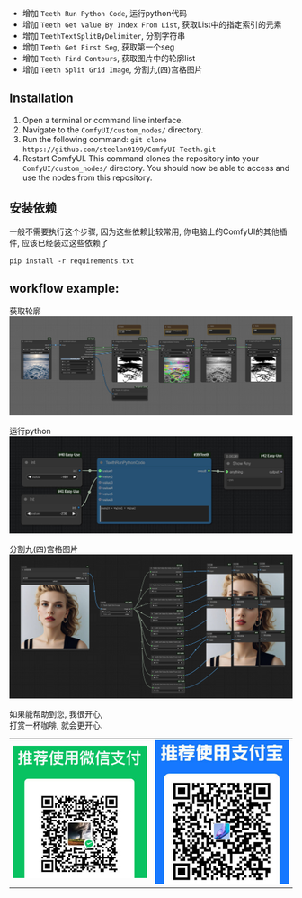 - 增加 `Teeth Run Python Code`, 运行python代码
- 增加 `Teeth Get Value By Index From List`, 获取List中的指定索引的元素
- 增加 `TeethTextSplitByDelimiter`, 分割字符串
- 增加 `Teeth Get First Seg`, 获取第一个seg
- 增加 `Teeth Find Contours`, 获取图片中的轮廓list
- 增加 `Teeth Split Grid Image`, 分割九(四)宫格图片  


## Installation
1. Open a terminal or command line interface.
2. Navigate to the `ComfyUI/custom_nodes/` directory.
3. Run the following command: `git clone https://github.com/steelan9199/ComfyUI-Teeth.git`
4. Restart ComfyUI.
This command clones the repository into your `ComfyUI/custom_nodes/` directory. You should now be able to access and use the nodes from this repository.


## 安装依赖
一般不需要执行这个步骤, 因为这些依赖比较常用, 你电脑上的ComfyUI的其他插件, 应该已经装过这些依赖了
```
pip install -r requirements.txt
```


## workflow example:
获取轮廓  
![workflow](githubImg/workflow.png)  

运行python  
![runPython](githubImg/runPython.jpg)  

分割九(四)宫格图片  
![runPython](githubImg/splitGridImage.jpg)  
  

如果能帮助到您, 我很开心,   
打赏一杯咖啡, 就会更开心.  
<table>
  <tr>
    <td width="50%"><img src="githubImg/wx.jpg" width="300px"></td>
    <td width="50%"><img src="githubImg/zfb.jpg" width="250px"></td>
  </tr>
</table>